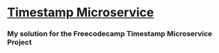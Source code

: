 
# [Timestamp Microservice](https://www.freecodecamp.org/learn/apis-and-microservices/apis-and-microservices-projects/timestamp-microservice)
### My solution for the Freecodecamp Timestamp Microservice Project
